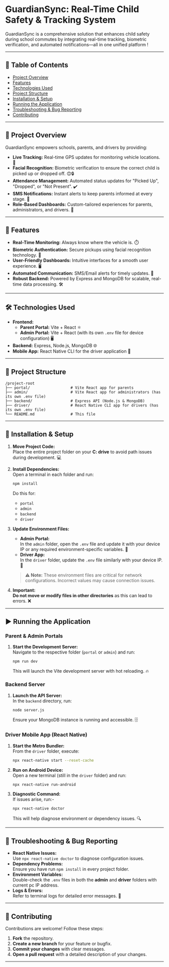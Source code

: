 # GuardianSync: Real-Time Child Safety & Tracking System

GuardianSync is a comprehensive solution that enhances child safety during school commutes by integrating real-time tracking, biometric verification, and automated notifications—all in one unified platform ! 

---

## 📑 Table of Contents

- [Project Overview](#project-overview)
- [Features](#features)
- [Technologies Used](#technologies-used)
- [Project Structure](#project-structure)
- [Installation & Setup](#installation--setup)
- [Running the Application](#running-the-application)
- [Troubleshooting & Bug Reporting](#troubleshooting--bug-reporting)
- [Contributing](#contributing)

---

## 🌟 Project Overview

GuardianSync empowers schools, parents, and drivers by providing:
- **Live Tracking:** Real-time GPS updates for monitoring vehicle locations. 📍
- **Facial Recognition:** Biometric verification to ensure the correct child is picked up or dropped off. 😊🔒
- **Attendance Management:** Automated status updates for "Picked Up", "Dropped", or "Not Present". ✔️
- **SMS Notifications:** Instant alerts to keep parents informed at every stage. 📲
- **Role-Based Dashboards:** Custom-tailored experiences for parents, administrators, and drivers. 👥

---

## 🚀 Features

- **Real-Time Monitoring:** Always know where the vehicle is. ⏱️
- **Biometric Authentication:** Secure pickups using facial recognition technology. 🔐
- **User-Friendly Dashboards:** Intuitive interfaces for a smooth user experience. 🖥️
- **Automated Communication:** SMS/Email alerts for timely updates. 📩
- **Robust Backend:** Powered by Express and MongoDB for scalable, real-time data processing. 🛠️

---

## 🛠️ Technologies Used

- **Frontend:**
  - **Parent Portal:** Vite + React ⚛️
  - **Admin Portal:** Vite + React (with its own `.env` file for device configuration) 🖥️
- **Backend:** Express, Node.js, MongoDB 🌐
- **Mobile App:** React Native CLI for the driver application 📱

---

## 📁 Project Structure

```
/project-root
├── portal/                  # Vite React app for parents
├── admin/                   # Vite React app for administrators (has its own .env file)
├── backend/                 # Express API (Node.js & MongoDB)
├── driver/                  # React Native CLI app for drivers (has its own .env file)
└── README.md                # This file
```

---

## 🔧 Installation & Setup

1. **Move Project Code:**  
   Place the entire project folder on your **C: drive** to avoid path issues during development. 💻

2. **Install Dependencies:**  
   Open a terminal in each folder and run:
   ```bash
   npm install
   ```
   Do this for:
   - `portal`
   - `admin`
   - `backend`
   - `driver`

3. **Update Environment Files:**  
   - **Admin Portal:**  
     In the `admin` folder, open the `.env` file and update it with your device IP or any required environment-specific variables. 🔧
   - **Driver App:**  
     In the `driver` folder, update the `.env` file similarly with your device IP. 🔄
     
   > **⚠️ Note:** These environment files are critical for network configurations. Incorrect values may cause connection issues.

4. **Important:**  
   **Do not move or modify files in other directories** as this can lead to errors. ❌

---

## ▶️ Running the Application

### Parent & Admin Portals

1. **Start the Development Server:**  
   Navigate to the respective folder (`portal` or `admin`) and run:
   ```bash
   npm run dev
   ```
   This will launch the Vite development server with hot reloading. 🔥

### Backend Server

1. **Launch the API Server:**  
   In the `backend` directory, run:
   ```bash
   node server.js
   ```
   Ensure your MongoDB instance is running and accessible. 🗄️

### Driver Mobile App (React Native)

1. **Start the Metro Bundler:**  
   From the `driver` folder, execute:
   ```bash
   npx react-native start --reset-cache
   ```
2. **Run on Android Device:**  
   Open a new terminal (still in the `driver` folder) and run:
   ```bash
   npx react-native run-android
   ```
3. **Diagnostic Command:**  
   If issues arise, run:-
   ```bash
   npx react-native doctor
   ```
   This will help diagnose environment or dependency issues. 🔍

---

## 🐞 Troubleshooting & Bug Reporting

- **React Native Issues:**  
  Use `npx react-native doctor` to diagnose configuration issues.
- **Dependency Problems:**  
  Ensure you have run `npm install` in every project folder.
- **Environment Variables:**  
  Double-check the `.env` files in both the **admin** and **driver** folders with current pc IP address.
- **Logs & Errors:**  
  Refer to terminal logs for detailed error messages. 📝

---

## 🤝 Contributing

Contributions are welcome! Follow these steps:
1. **Fork** the repository.
2. **Create a new branch** for your feature or bugfix.
3. **Commit your changes** with clear messages.
4. **Open a pull request** with a detailed description of your changes.

---